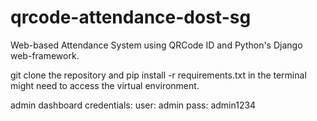 # qrcode-attendance-dost-sg

Web-based Attendance System using QRCode ID and Python's Django web-framework.

git clone the repository and pip install -r requirements.txt in the terminal might need to access the virtual environment.

admin dashboard credentials:
user: admin
pass: admin1234

